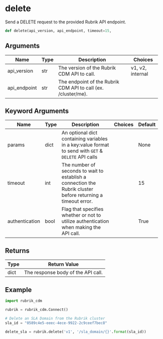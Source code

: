 # delete

Send a DELETE request to the provided Rubrik API endpoint.
```py
def delete(api_version, api_endpoint, timeout=15,
```

## Arguments
| Name        | Type | Description                                                                 | Choices |
|-------------|------|-----------------------------------------------------------------------------|---------|
| api_version  | str  | The version of the Rubrik CDM API to call.  |    v1, v2, internal     |
| api_endpoint  | str  | The endpoint of the Rubrik CDM API to call (ex. /cluster/me). |         |
## Keyword Arguments
| Name        | Type | Description                                                                 | Choices | Default |
|-------------|------|-----------------------------------------------------------------------------|---------|---------|
| params  | dict  | An optional dict containing variables in a key:value format to send with `GET` & `DELETE` API calls  |         |    None     |
| timeout  | int  | The number of seconds to wait to establish a connection the Rubrik cluster before returning a timeout error.  |         |    15     |
| authentication  | bool  | Flag that specifies whether or not to utilize authentication when making the API call.  |         |    True     |

## Returns
| Type | Return Value                                                                                   |
|------|-----------------------------------------------------------------------------------------------|
| dict  | The response body of the API call. |
## Example
```py
import rubrik_cdm

rubrik = rubrik_cdm.Connect()

# Delete an SLA Domain from the Rubrik cluster
sla_id = "0589c4e5-eeec-4ece-9922-2c9ceef7bec8"

delete_sla = rubrik.delete('v1', '/sla_domain/{}'.format(sla_id))
```